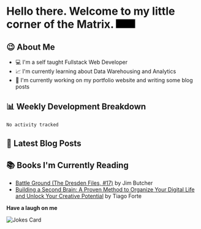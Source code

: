 # Hello there. Welcome to my little corner of the Matrix. <img src="./images/matrix.gif" width="50px">

## :wink: About Me
- :computer: I'm a self taught Fullstack Web Developer
- :chart_with_upwards_trend: I'm currently learning about Data Warehousing and Analytics
- :bookmark_tabs: I'm currently working on my portfolio website and writing some blog posts

## :bar_chart: Weekly Development Breakdown
<!--START_SECTION:waka-->

```text
No activity tracked
```

<!--END_SECTION:waka-->

## :memo: Latest Blog Posts
<!-- BLOG-POST-LIST:START -->
<!-- BLOG-POST-LIST:END -->

## :books: Books I'm Currently Reading
<!-- GOODREADS-LIST:START -->
- [Battle Ground (The Dresden Files, #17)](https://www.goodreads.com/review/show/5466921404?utm_medium=api&utm_source=rss) by Jim Butcher
- [Building a Second Brain: A Proven Method to Organize Your Digital Life and Unlock Your Creative Potential](https://www.goodreads.com/review/show/4706441077?utm_medium=api&utm_source=rss) by Tiago Forte
<!-- GOODREADS-LIST:END -->

**Have a laugh on me**

<img src="https://readme-jokes.vercel.app/api" alt="Jokes Card" />